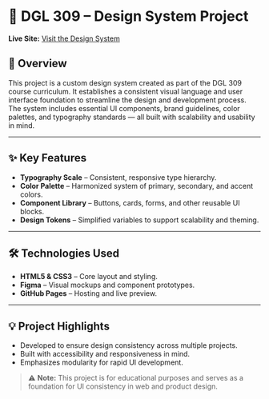 # 🎨 DGL 309 – Design System Project

**Live Site:** [Visit the Design System](https://mariaelenacossio.github.io/DGL-309-design-system/)

## 🌟 Overview  
This project is a custom design system created as part of the DGL 309 course curriculum. It establishes a consistent visual language and user interface foundation to streamline the design and development process. The system includes essential UI components, brand guidelines, color palettes, and typography standards — all built with scalability and usability in mind.

---

## ✨ Key Features
- **Typography Scale** – Consistent, responsive type hierarchy.
- **Color Palette** – Harmonized system of primary, secondary, and accent colors.
- **Component Library** – Buttons, cards, forms, and other reusable UI blocks.
- **Design Tokens** – Simplified variables to support scalability and theming.

---

## 🛠 Technologies Used
- **HTML5 & CSS3** – Core layout and styling.
- **Figma** – Visual mockups and component prototypes.
- **GitHub Pages** – Hosting and live preview.

---

## 💡 Project Highlights
- Developed to ensure design consistency across multiple projects.
- Built with accessibility and responsiveness in mind.
- Emphasizes modularity for rapid UI development.

> ⚠️ **Note:** This project is for educational purposes and serves as a foundation for UI consistency in web and product design.

